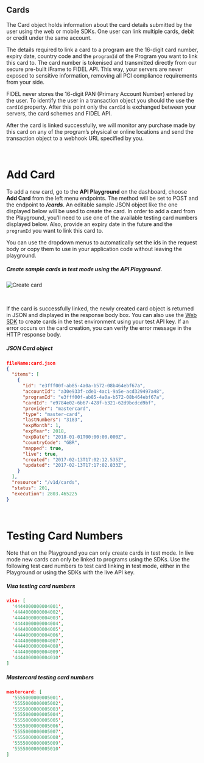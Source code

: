 ## Cards
The Card object holds information about the card details submitted by the user using the web or mobile SDKs. One user can link multiple cards, debit or credit under the same account.

The details required to link a card to a program are the 16-digit card number, expiry date, country code and the `programId` of the Program you want to link this card to. The card number is tokenised and transmitted directly from our secure pre-built iFrame to FIDEL API. This way, your servers are never exposed to sensitive information, removing all PCI compliance requirements from your side.

FIDEL never stores the 16-digit PAN (Primary Account Number) entered by the user. To identify the user in a transaction object you should the use the `cardId` property. After this point only the `cardId` is exchanged between your servers, the card schemes and FIDEL API.

After the card is linked successfully, we will monitor any purchase made by this card on any of the program’s physical or online locations and send the transaction object to a webhook URL specified by you.

<br/>

# Add Card

To add a new card, go to the **API Playground** on the dashboard, choose **Add Card** from the left menu endpoints. The method will be set to POST and the endpoint to **_/cards_**. An editable sample JSON object like the one displayed below will be used to create the card. In order to add a card from the Playground, you’ll need to use one of the available testing card numbers displayed below. Also, provide an expiry date in the future and the `programId` you want to link this card to.

You can use the dropdown menus to automatically set the ids in the request body or copy them to use in your application code without leaving the playground.

<h5>Create sample cards in test mode using the API Playground.</h5>

![Create card](https://docs.fidel.uk/assets/images/create-card.png "Create card")

<br/>

If the card is successfully linked, the newly created card object is returned in JSON and displayed in the response body box. You can also use the [Web SDK](/web) to create cards in the test environment using your test API key. If an error occurs on the card creation, you can verify the error message in the HTTP response body.

<h5>JSON Card object</h5>

```json
fileName:card.json
{
  "items": [
    {
      "id": "e3fff00f-ab85-4a0a-b572-08b464ebf67a",
      "accountId": "a30e933f-cde1-4ac1-9a5e-acd329497a48",
      "programId": "e3fff00f-ab85-4a0a-b572-08b464ebf67a",
      "cardId": "e9784e02-6b67-428f-b321-62d9bcdcd9bf",
      "provider": "mastercard",
      "type": "master-card",
      "lastNumbers": "3183",
      "expMonth": 1,
      "expYear": 2018,
      "expDate": "2018-01-01T00:00:00.000Z",
      "countryCode": "GBR",
      "mapped": true,
      "live": true,
      "created": "2017-02-13T17:02:12.535Z",
      "updated": "2017-02-13T17:17:02.833Z",
    }
  ],
  "resource": "/v1d/cards",
  "status": 201,
  "execution": 2803.465225
}
```

<br/>

# Testing Card Numbers
Note that on the Playground you can only create cards in test mode. In live mode new cards can only be linked to programs using the SDKs. Use the following test card numbers to test card linking in test mode, either in the Playground or using the SDKs with the live API key.

<h5>Visa testing card numbers</h5>

```json
visa: [
  '4444000000004001',
  '4444000000004002',
  '4444000000004003',
  '4444000000004004',
  '4444000000004005',
  '4444000000004006',
  '4444000000004007',
  '4444000000004008',
  '4444000000004009',
  '4444000000004010'
]
```
<h5>Mastercard testing card numbers</h5>

```json
mastercard: [
  '5555000000005001',
  '5555000000005002',
  '5555000000005003',
  '5555000000005004',
  '5555000000005005',
  '5555000000005006',
  '5555000000005007',
  '5555000000005008',
  '5555000000005009',
  '5555000000005010'
]
```
